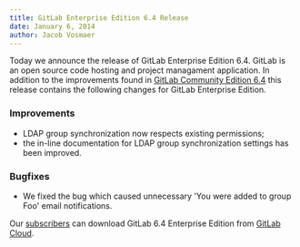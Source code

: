 ```yaml
---
title: GitLab Enterprise Edition 6.4 Release
date: January 6, 2014
author: Jacob Vosmaer
---
```

Today we announce the release of GitLab Enterprise Edition 6.4. 
GitLab is an open source code hosting and project managament application.
In addition to the improvements found in [GitLab Community Edition 6.4](/2013/12/21/gitlab-ce-6-dot-4-released/) this release contains the following changes for GitLab Enterprise Edition.

### Improvements
- LDAP group synchronization now respects existing permissions;
- the in-line documentation for LDAP group synchronization settings has been improved.

### Bugfixes
- We fixed the bug which caused unnecessary 'You were added to group Foo' email notifications.

Our [subscribers](https://www.gitlab.com/subscription/) can download GitLab 6.4 Enterprise Edition from [GitLab Cloud](https://gitlab.com).
